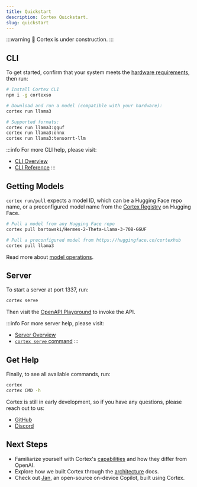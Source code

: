 ```yaml
---
title: Quickstart
description: Cortex Quickstart.
slug: quickstart
---
```


:::warning
🚧 Cortex is under construction.
:::

## CLI

To get started, confirm that your system meets the [hardware requirements](/docs/hardware), then run:

```bash
# Install Cortex CLI
npm i -g cortexso

# Download and run a model (compatible with your hardware):
cortex run llama3

# Supported formats:
cortex run llama3:gguf
cortex run llama3:onnx
cortex run llama3:tensorrt-llm
```

:::info
For more CLI help, please visit:
- [CLI Overview](/docs/command-line)
- [CLI Reference](/docs/cli)
:::

## Getting Models

`cortex run/pull` expects a model ID, which can be a Hugging Face repo name, or a preconfigured model name from the [Cortex Registry](https://huggingface.co/cortexhub) on Hugging Face.

```bash
# Pull a model from any Hugging Face repo
cortex pull bartowski/Hermes-2-Theta-Llama-3-70B-GGUF

# Pull a preconfigured model from https://huggingface.co/cortexhub
cortex pull llama3
```

Read more about [model operations](./model-operations).

## Server

To start a server at port 1337, run:
```bash
cortex serve
```

Then visit the [OpenAPI Playground](http://localhost:1337/api) to invoke the API.

:::info
For more server help, please visit:
- [Server Overview](/docs/server)
- [`cortex serve` command](/docs/cli/serve)
:::

## Get Help

Finally, to see all available commands, run:
```bash
cortex
cortex CMD -h
```

Cortex is still in early development, so if you have any questions, please reach out to us: 
- [GitHub](https://github.com/janhq/cortex)
- [Discord](https://discord.gg/YFKKeuVu)

## Next Steps

- Familiarize yourself with Cortex's [capabilities](./chat-completions.mdx) and how they differ from OpenAI.
- Explore how we built Cortex through the [architecture](/docs/architecture) docs.
- Check out [Jan](https://jan.ai/), an open-source on-device Copilot, built using Cortex.